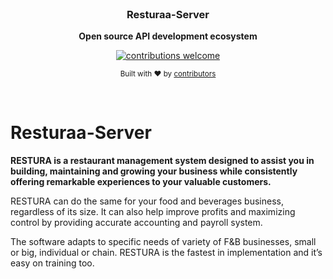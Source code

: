 <div align="center">
  
  <br />
  <p>
    <h3>
      <b>
        Resturaa-Server
      </b>
    </h3>
  </p>
  <p>
    <b>
      Open source API development ecosystem
    </b>
  </p>
  <p>

[![contributions welcome](https://img.shields.io/badge/contributions-welcome-brightgreen?logo=github)](CODE_OF_CONDUCT.md)  

  </p>
  <p>
    <sub>
      Built with ❤︎ by
      <a href="https://github.com/Resturaa-OpenSource/Resturaa-Server/graphs/contributors">
        contributors
      </a>
    </sub>
  </p>
  <br />
 
</div>

# Resturaa-Server
**RESTURA is a restaurant management system designed to assist you in building, maintaining and growing your business while consistently offering remarkable 
experiences to your valuable customers.**

RESTURA can do the same for your food and beverages business, regardless of its size. It can also help improve profits and maximizing control by providing accurate accounting and payroll system.

The software adapts to specific needs of variety of F&B businesses, small or big, individual or chain. RESTURA is the fastest in implementation and it’s easy on training too.
